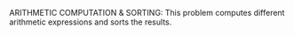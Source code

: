 ARITHMETIC COMPUTATION & SORTING:
This problem computes different arithmetic expressions and sorts the results.
